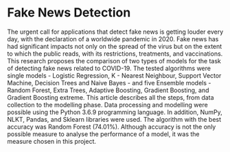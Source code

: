 # Fake News Detection

The urgent call for applications that detect fake news is getting louder every day, with the declaration of a worldwide pandemic in 2020.
Fake news has had significant impacts not only on the spread of the virus but on the extent to which the public reads, with its restrictions, treatments, and vaccinations.
This research proposes the comparison of two types of models for the task of detecting fake news related to COVID-19. The tested algorithms were single models - Logistic Regression, K - Nearest Neighbour, Support Vector Machine, Decision Trees and Naive Bayes - and five Ensemble models - Random Forest, Extra Trees, Adaptive Boosting, Gradient Boosting, and Gradient Boosting extreme. This article describes all the steps, from data collection to the modelling phase. Data processing and modelling were possible using the Python 3.6.9 programming language. In addition, NumPy, NLKT, Pandas, and Sklearn libraries were used. The algorithm with the best accuracy was Random Forest (74.01%). Although accuracy is not the only possible measure to analyse the performance of a model, it was the measure chosen in this project.


